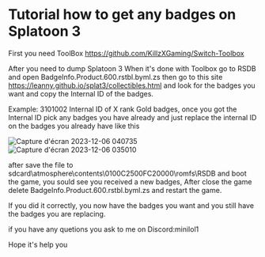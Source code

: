 # Tutorial how to get any badges on Splatoon 3



First you need ToolBox https://github.com/KillzXGaming/Switch-Toolbox

After you need to dump Splatoon 3 When it's done with Toolbox go to RSDB and open BadgeInfo.Product.600.rstbl.byml.zs then go to this site https://leanny.github.io/splat3/collectibles.html and look for the badges you want and copy the Internal ID of the badges. 

Example: 3101002 Internal ID of X rank Gold badges, once you got the Internal ID pick any badges you have already and just replace the internal ID on the badges you already have like this

![Capture d'écran 2023-12-06 040735](https://github.com/MiniLol1/Splatoon-3-Hacks/assets/100243109/e7886a2d-cb99-4123-a898-184bab7ddb6c)
![Capture d'écran 2023-12-06 035010](https://github.com/MiniLol1/Splatoon-3-Hacks/assets/100243109/43564a80-c9ef-48ca-a798-5cd9943158b2)


after save the file to sdcard\atmosphere\contents\0100C2500FC20000\romfs\RSDB and boot the game, you sould see you received a new badges, After close the game delete BadgeInfo.Product.600.rstbl.byml.zs and restart the game.

 If you did it correctly, you now have the badges you want and you still have the badges you are replacing.

if you have any quetions you ask to me on Discord:minilol1

Hope it's help you
